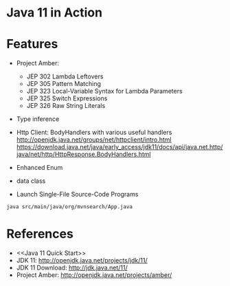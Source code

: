 Java 11 in Action
=================


# Features

* Project Amber:

   * JEP 302 Lambda Leftovers
   * JEP 305 Pattern Matching
   * JEP 323 Local-Variable Syntax for Lambda Parameters
   * JEP 325 Switch Expressions
   * JEP 326 Raw String Literals
* Type inference
* Http Client: BodyHandlers with various useful handlers  http://openjdk.java.net/groups/net/httpclient/intro.html  https://download.java.net/java/early_access/jdk11/docs/api/java.net.http/java/net/http/HttpResponse.BodyHandlers.html
* Enhanced Enum
* data class
* Launch Single-File Source-Code Programs
```
java src/main/java/org/mvnsearch/App.java
```

# References

* <<Java 11 Quick Start>>
* JDK 11: http://openjdk.java.net/projects/jdk/11/
* JDK 11 Download: http://jdk.java.net/11/
* Project Amber: http://openjdk.java.net/projects/amber/
